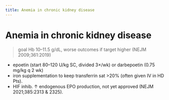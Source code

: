 ```yaml
---
title: Anemia in chronic kidney disease
---
```

# Anemia in chronic kidney disease

> goal Hb 10–11.5 g/dL, worse outcomes if target higher (NEJM 2009;361:2019)
* epoetin (start 80–120 U/kg SC, divided 3×/wk) or darbepoetin (0.75 mg/kg q 2 wk)
* iron supplementation to keep transferrin sat >20% (often given IV in HD Pts).
* HIF inhib. ↑ endogenous EPO production, not yet approved (NEJM 2021;385:2313 & 2325).
